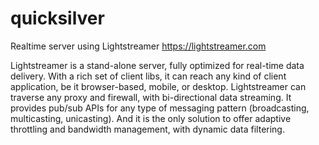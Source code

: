 # quicksilver
Realtime server using Lightstreamer https://lightstreamer.com

Lightstreamer is a stand-alone server, fully optimized for real-time data delivery. With a rich set of client libs, it can reach any kind of client application, be it browser-based, mobile, or desktop. Lightstreamer can traverse any proxy and firewall, with bi-directional data streaming. It provides pub/sub APIs for any type of messaging pattern (broadcasting, multicasting, unicasting). And it is the only solution to offer adaptive throttling and bandwidth management, with dynamic data filtering.
